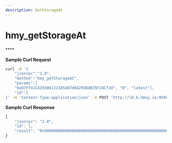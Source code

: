 ```yaml
---
description: GetStorageAt
---
```


# hmy\_getStorageAt

\*\*\*\*

**Sample Curl Request**

```bash
curl -d '{
    "jsonrpc":"2.0",
    "method":"hmy_getStorageAt",
    "params":[
    "0xD7Ff41CA29306122185A07d04293DdB35F24Cf2d", "0", "latest"],
    "id":1
}' -H 'Content-Type:application/json' -X POST 'http://l0.b.hmny.io:9500'
```

**Sample Curl Response**

```javascript
{
    "jsonrpc": "2.0",
    "id": 1,
    "result": "0x0000000000000000000000000000000000000000000000000000000000000000"
}
```

